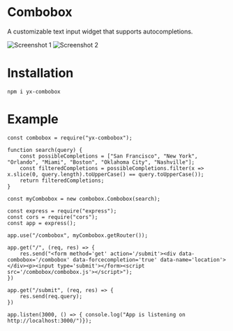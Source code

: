 # Combobox

A customizable text input widget that supports autocompletions.

![Screenshot 1](https://github.com/user-attachments/assets/4de5c51f-d29b-45a6-a571-329bc8c2fc78) ![Screenshot 2](https://github.com/user-attachments/assets/c8e37d46-6c41-4654-aec8-0750c949a536)

# Installation

`npm i yx-combobox`

# Example

```
const combobox = require("yx-combobox");

function search(query) {
    const possibleCompletions = ["San Francisco", "New York", "Orlando", "Miami", "Boston", "Oklahoma City", "Nashville"];
    const filteredCompletions = possibleCompletions.filter(x => x.slice(0, query.length).toUpperCase() == query.toUpperCase());
    return filteredCompletions;
}

const myCombobox = new combobox.Combobox(search);

const express = require("express");
const cors = require("cors");
const app = express();

app.use("/combobox", myCombobox.getRouter());

app.get("/", (req, res) => {
    res.send("<form method='get' action='/submit'><div data-combobox='/combobox' data-forcecompletion='true' data-name='location'></div><p><input type='submit'></form><script src='/combobox/combobox.js'></script>");
})

app.get("/submit", (req, res) => {
    res.send(req.query);
}) 

app.listen(3000, () => { console.log("App is listening on http://localhost:3000/")});
```

